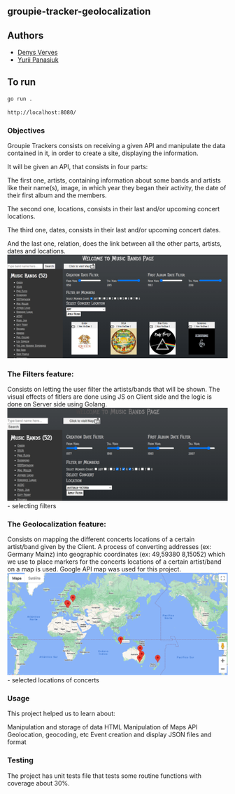 ## groupie-tracker-geolocalization

## Authors

- [Denys Verves](https://github.com/TartuDen)
- [Yurii Panasiuk](https://01.kood.tech/git/ypanasiu)

## To run

```bash
go run .
```

```bash
http://localhost:8080/
```

### Objectives

Groupie Trackers consists on receiving a given API and manipulate the data contained in it, in order to create a site, displaying the information.

It will be given an API, that consists in four parts:

The first one, artists, containing information about some bands and artists like their name(s), image, in which year they began their activity, the date of their first album and the members.

The second one, locations, consists in their last and/or upcoming concert locations.

The third one, dates, consists in their last and/or upcoming concert dates.

And the last one, relation, does the link between all the other parts, artists, dates and locations.
![Alt text](readmeImgs/image-2.png)

### The Filters feature:
Consists on letting the user filter the artists/bands that will be shown.
The visual effects of fitlers are done using JS on Client side and the logic is done on Server side using Golang.
![Alt text](readmeImgs/image.png) - selecting filters

### The Geolocalization feature:
Consists on mapping the different concerts locations of a certain artist/band given by the Client.
A process of converting addresses (ex: Germany Mainz) into geographic coordinates (ex: 49,59380 8,15052) which we use to place markers for the concerts locations of a certain artist/band on a map is used.
Google API map was used for this project.
![Alt text](readmeImgs/image-1.png) - selected locations of concerts


### Usage
This project helped us to learn about:

Manipulation and storage of data
HTML
Manipulation of Maps API
Geolocation, geocoding, etc
Event creation and display
JSON files and format

### Testing
The project has unit tests file that tests some routine functions with coverage about 30%.
